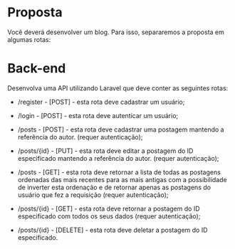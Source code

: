 # Proposta
Você deverá desenvolver um blog. Para isso, separaremos a proposta em algumas rotas:

# Back-end
Desenvolva uma API utilizando Laravel que deve conter as seguintes rotas:

- /register - [POST] - esta rota deve cadastrar um usuário;

- /login - [POST] - esta rota deve autenticar um usuário;

- /posts - [POST] - esta rota deve cadastrar uma postagem mantendo a referência do autor. (requer autenticação);

- /posts/{id} - [PUT] - esta rota deve editar a postagem do ID especificado mantendo a referência do autor. (requer autenticação);

- /posts - [GET] - esta rota deve retornar a lista de todas as postagens ordenadas das mais recentes para as mais antigas com a possibilidade de inverter esta ordenação e de retornar apenas as postagens do usuário que fez a requisição (requer autenticação);

- /posts/{id} - [GET] - esta rota deve retornar a postagem do ID especificado com todos os seus dados (requer autenticação);

- /posts/{id} - [DELETE] - esta rota deve deletar a postagem do ID especificado.
